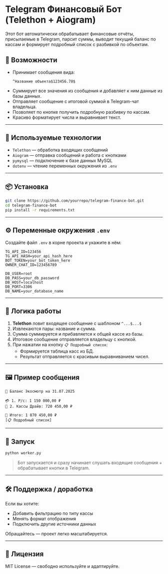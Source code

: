 # Telegram Финансовый Бот (Telethon + Aiogram)

Этот бот автоматически обрабатывает финансовые отчёты, присылаемые в Telegram, парсит суммы, выводит текущий баланс по кассам и формирует подробный список с разбивкой по объектам.

## 🚀 Возможности

- Принимает сообщения вида:
  ```
  ^Название объекта$123456.78$
  ```
- Суммирует все значения из сообщения и добавляет к ним данные из базы данных.
- Отправляет сообщение с итоговой суммой в Telegram-чат владельца.
- Позволяет по кнопке получить подробную разбивку по кассам.
- Красиво форматирует числа и выравнивает текст.

---

## 🧰 Используемые технологии

- `Telethon` — обработка входящих сообщений
- `Aiogram` — отправка сообщений и работа с кнопками
- `pymysql` — подключение к базе данных MySQL
- `dotenv` — чтение переменных окружения из `.env`

---

## 📦 Установка

```bash
git clone https://github.com/yourrepo/telegram-finance-bot.git
cd telegram-finance-bot
pip install -r requirements.txt
```

---

## ⚙️ Переменные окружения `.env`

Создайте файл `.env` в корне проекта и укажите в нём:

```env
TG_API_ID=123456
TG_API_HASH=your_api_hash_here
BOT_TOKEN=your_bot_token_here
OWNER_CHAT_ID=123456789

DB_USER=root
DB_PASS=your_db_password
DB_HOST=localhost
DB_PORT=3306
DB_NAME=your_database_name
```

---

## 🧠 Логика работы

1. **Telethon** ловит входящее сообщение с шаблоном `^...$...$`
2. Извлекаются пары: название и сумма.
3. Сумма суммируется и прибавляется к общей кассе из базы.
4. Итоговое сообщение отправляется владельцу с кнопкой.
5. При нажатии на кнопку `📋 Подробный список`:
   - Формируется таблица касс из БД.
   - Результат отправляется с красивым выравниванием чисел.

---

## 🖼 Пример сообщения

```
📅 Баланс Экосмотр на 31.07.2025

💳 1. Р/с: 1 150 000,00 ₽
🏦 2. Кассы Драйв: 720 450,00 ₽

🧾 Итого: 1 870 450,00 ₽
[📋 Подробный список]
```

---

## 🧪 Запуск

```bash
python worker.py
```

> Бот запускается и сразу начинает слушать входящие сообщения + обрабатывает кнопки в Telegram.

---

## 🛠 Поддержка / доработка

Если вы хотите:
- Добавить фильтрацию по типу кассы
- Менять формат отображения
- Подключить другие источники данных

Обращайтесь — проект легко масштабируется.

---

## 📄 Лицензия

MIT License — свободно используйте и адаптируйте.